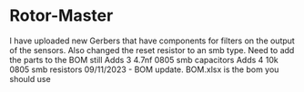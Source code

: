 # Rotor-Master

I have uploaded new Gerbers that have components for filters on the output of the sensors.  Also changed the reset resistor to an smb type. 
Need to add the parts to the BOM still
Adds 3 4.7nf 0805 smb capacitors
Adds 4 10k 0805 smb resistors
09/11/2023 - BOM update.  BOM.xlsx is the bom you should use
